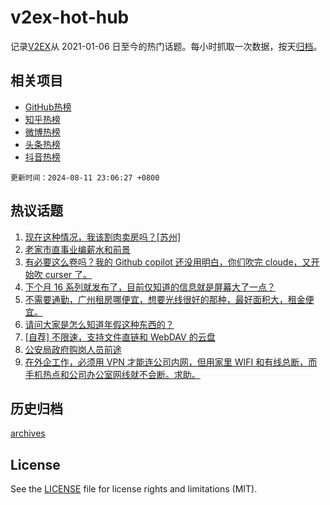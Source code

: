 # v2ex-hot-hub

 记录[V2EX](https://www.v2ex.com/)从 2021-01-06 日至今的热门话题。每小时抓取一次数据，按天[归档](archives)。
 
 ## 相关项目

- [GitHub热榜](https://github.com/snaildev/github-hot-hub)
- [知乎热榜](https://github.com/snaildev/zhihu-hot-hub)
- [微博热榜](https://github.com/snaildev/weibo-hot-hub)
- [头条热榜](https://github.com/snaildev/toutiao-hot-hub)
- [抖音热榜](https://github.com/snaildev/douyin-hot-hub)


 `更新时间：2024-08-11 23:06:27 +0800`

## 热议话题

1. [现在这种情况，我该割肉卖房吗？[苏州]](https://www.v2ex.com/t/1064084)
1. [老家市直事业编薪水和前景](https://www.v2ex.com/t/1064136)
1. [有必要这么卷吗？我的 Github copilot 还没用明白，你们吹完 cloude，又开始吹 curser 了。](https://www.v2ex.com/t/1064063)
1. [下个月 16 系列就发布了，目前仅知道的信息就是屏幕大了一点？](https://www.v2ex.com/t/1064076)
1. [不需要通勤，广州租房哪便宜，想要光线很好的那种，最好面积大，租金便宜。](https://www.v2ex.com/t/1064094)
1. [请问大家是怎么知道年假这种东西的？](https://www.v2ex.com/t/1064156)
1. [[自荐] 不限速，支持文件直链和 WebDAV 的云盘](https://www.v2ex.com/t/1064114)
1. [公安局政府购岗人员前途](https://www.v2ex.com/t/1064101)
1. [在外企工作，必须用 VPN 才能连公司内网，但用家里 WIFI 和有线总断，而手机热点和公司办公室网线就不会断。求助。](https://www.v2ex.com/t/1064085)

## 历史归档

[archives](archives)

## License

See the [LICENSE](LICENSE) file for license rights and limitations (MIT).

